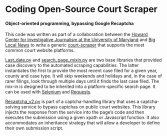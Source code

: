 Coding Open-Source Court Scraper
================

#### Object-oriented programming, bypassing Google Recaptcha

This code was written as part of a collaboration between the [Howard Center for Investigative Journalism at the University of Maryland](https://merrill.umd.edu/about-merrill/signature-programs/the-howard-center-for-investigative-journalism/) and [Big Local News](https://biglocalnews.org/#/login) to write a generic [court-scraper](https://github.com/biglocalnews/court-scraper) that supports the most common court website platforms.

[Last\_date.py](https://github.com/ryanelittle/work_samples/blob/main/python-court-scraper/last_date.py)
and [search\_page\_mixin.py](https://github.com/ryanelittle/work_samples/blob/main/python-court-scraper/search_page_mixin.py) are two base libraries that provided case discovery to the automated scraping capabilities. The latter instantiates the first to provide the most recent case filed for a given year, county and case type. It will skip weekends and holidays and, in the case of rarer filings, look through multiple days until it finds the last case filed. The mix-in is designed to be inherited into a platform-specific search page. It can be used with [Selenium](https://selenium-python.readthedocs.io/) and [Requests](https://requests.readthedocs.io/en/master/).

[Recaptcha\_v2.py](https://github.com/ryanelittle/work_samples/blob/main/python-court-scraper/recaptcha_v2.py) is part of a captcha-handling library that uses a captcha-solving service to bypass captchas on public court websites. This library injects the response from the service into the page’s code and then executes the submission using a given xpath or Javascript function. It also accommodates an inheritance strategy that will allow a developer to define their own submission script.
